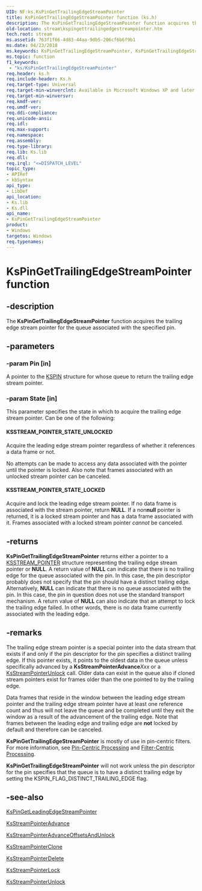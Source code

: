```yaml
---
UID: NF:ks.KsPinGetTrailingEdgeStreamPointer
title: KsPinGetTrailingEdgeStreamPointer function (ks.h)
description: The KsPinGetTrailingEdgeStreamPointer function acquires the trailing edge stream pointer for the queue associated with the specified pin.
old-location: stream\kspingettrailingedgestreampointer.htm
tech.root: stream
ms.assetid: 763f1f66-4d83-44aa-9db5-206cf6b6f9b1
ms.date: 04/23/2018
ms.keywords: KsPinGetTrailingEdgeStreamPointer, KsPinGetTrailingEdgeStreamPointer function [Streaming Media Devices], avfunc_3fd3182e-6e4d-4654-9de7-e9cea1086e3e.xml, ks/KsPinGetTrailingEdgeStreamPointer, stream.kspingettrailingedgestreampointer
ms.topic: function
f1_keywords:
 - "ks/KsPinGetTrailingEdgeStreamPointer"
req.header: ks.h
req.include-header: Ks.h
req.target-type: Universal
req.target-min-winverclnt: Available in Microsoft Windows XP and later operating systems and DirectX 8.0 and later DirectX versions.
req.target-min-winversvr: 
req.kmdf-ver: 
req.umdf-ver: 
req.ddi-compliance: 
req.unicode-ansi: 
req.idl: 
req.max-support: 
req.namespace: 
req.assembly: 
req.type-library: 
req.lib: Ks.lib
req.dll: 
req.irql: "<=DISPATCH_LEVEL"
topic_type:
- APIRef
- kbSyntax
api_type:
- LibDef
api_location:
- Ks.lib
- Ks.dll
api_name:
- KsPinGetTrailingEdgeStreamPointer
product:
- Windows
targetos: Windows
req.typenames: 
---
```


# KsPinGetTrailingEdgeStreamPointer function


## -description


The<b> KsPinGetTrailingEdgeStreamPointer</b> function acquires the trailing edge stream pointer for the queue associated with the specified pin.


## -parameters




### -param Pin [in]

A pointer to the <a href="https://docs.microsoft.com/windows-hardware/drivers/ddi/content/ks/ns-ks-_kspin">KSPIN</a> structure for whose queue to return the trailing edge stream pointer.


### -param State [in]

This parameter specifies the state in which to acquire the trailing edge stream pointer. Can be one of the following:





#### KSSTREAM_POINTER_STATE_UNLOCKED

Acquire the leading edge stream pointer regardless of whether it references a data frame or not. 

No attempts can be made to access any data associated with the pointer until the pointer is locked. Also note that frames associated with an unlocked stream pointer can be canceled.



#### KSSTREAM_POINTER_STATE_LOCKED

Acquire and lock the leading edge stream pointer. If no data frame is associated with the stream pointer, return <b>NULL</b>. If a non<b>null</b> pointer is returned, it is a locked stream pointer and has a data frame associated with it. Frames associated with a locked stream pointer <i>cannot</i> be canceled. 


## -returns



<b>KsPinGetTrailingEdgeStreamPointer</b> returns either a pointer to a <a href="https://docs.microsoft.com/windows-hardware/drivers/ddi/content/ks/ns-ks-_ksstream_pointer">KSSTREAM_POINTER</a> structure representing the trailing edge stream pointer or <b>NULL</b>. A return value of <b>NULL</b> can indicate that there is no trailing edge for the queue associated with the pin. In this case, the pin descriptor probably does not specify that the pin should have a distinct trailing edge. Alternatively, <b>NULL</b> can indicate that there is no queue associated with the pin. In this case, the pin in question does not use the standard transport mechanism. A return value of <b>NULL</b> can also indicate that an attempt to lock the trailing edge failed. In other words, there is no data frame currently associated with the leading edge.




## -remarks



The trailing edge stream pointer is a special pointer into the data stream that exists if and only if the pin descriptor for the pin specifies a distinct trailing edge. If this pointer exists, it points to the oldest data in the queue unless specifically advanced by a <b>KsStreamPointerAdvance</b><i>Xxx</i> or a <a href="https://docs.microsoft.com/windows-hardware/drivers/ddi/content/ks/nf-ks-ksstreampointerunlock">KsStreamPointerUnlock</a> call. Older data can exist in the queue also if cloned stream pointers exist for frames older than the one pointed to by the trailing edge.

Data frames that reside in the window between the leading edge stream pointer and the trailing edge stream pointer have at least one reference count and thus will not leave the queue and be completed until they exit the window as a result of the advancement of the trailing edge. Note that frames between the leading edge and trailing edge are <b>not</b> locked by default and therefore can be canceled.

<b>KsPinGetTrailingEdgeStreamPointer</b> is mostly of use in pin-centric filters. For more information, see <a href="https://docs.microsoft.com/windows-hardware/drivers/stream/pin-centric-processing">Pin-Centric Processing</a> and <a href="https://docs.microsoft.com/windows-hardware/drivers/stream/filter-centric-processing">Filter-Centric Processing</a>.

<b>KsPinGetTrailingEdgeStreamPointer</b> will not work unless the pin descriptor for the pin specifies that the queue is to have a distinct trailing edge by setting the KSPIN_FLAG_DISTINCT_TRAILING_EDGE flag.




## -see-also




<a href="https://docs.microsoft.com/windows-hardware/drivers/ddi/content/ks/nf-ks-kspingetleadingedgestreampointer">KsPinGetLeadingEdgeStreamPointer</a>



<a href="https://docs.microsoft.com/windows-hardware/drivers/ddi/content/ks/nf-ks-ksstreampointeradvance">KsStreamPointerAdvance</a>



<a href="https://docs.microsoft.com/windows-hardware/drivers/ddi/content/ks/nf-ks-ksstreampointeradvanceoffsetsandunlock">KsStreamPointerAdvanceOffsetsAndUnlock</a>



<a href="https://docs.microsoft.com/windows-hardware/drivers/devtest/ks-ksstreampointerclone">KsStreamPointerClone</a>



<a href="https://docs.microsoft.com/windows-hardware/drivers/ddi/content/ks/nf-ks-ksstreampointerdelete">KsStreamPointerDelete</a>



<a href="https://docs.microsoft.com/windows-hardware/drivers/devtest/ks-ksstreampointerlock">KsStreamPointerLock</a>



<a href="https://docs.microsoft.com/windows-hardware/drivers/ddi/content/ks/nf-ks-ksstreampointerunlock">KsStreamPointerUnlock</a>
 

 

